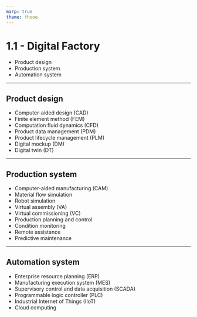 ```yaml
---
marp: true
theme: fhooe
---
```


# 1.1 - Digital Factory

- Product design
- Production system
- Automation system

---

## Product design

- Computer-aided design (CAD)
- Finite element method (FEM)
- Computation fluid dynamics (CFD)
- Product data management (PDM)
- Product lifecycle management (PLM)
- Digital mockup (DM)
- Digital twin (DT)

---

## Production system

- Computer-aided manufacturing (CAM)
- Material flow simulation
- Robot simulation
- Virtual assembly (VA)
- Virtual commissioning (VC)
- Production planning and control
- Condition monitoring
- Remote assistance
- Predictive maintenance

---

## Automation system

- Enterprise resource planning (ERP)
- Manufacturing execution system (MES)
- Supervisory control and data acquisition (SCADA)
- Programmable logic controller (PLC)
- Industrial Internet of Things (IIoT)
- Cloud computing